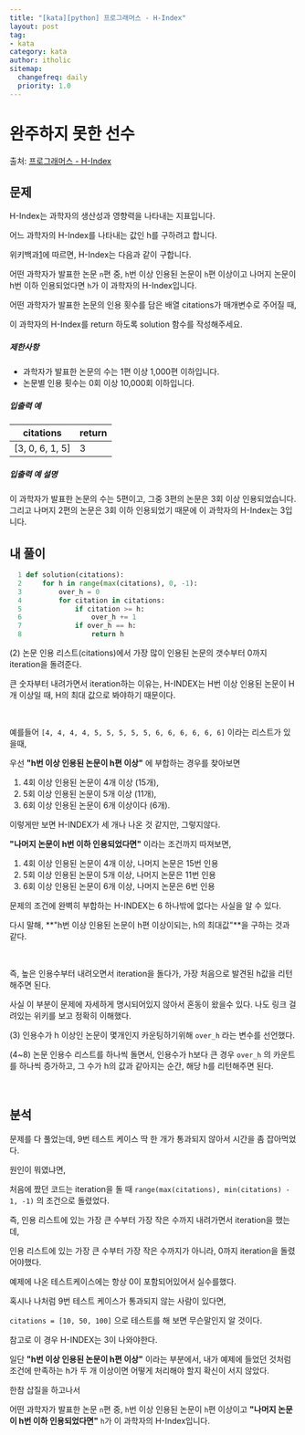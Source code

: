 ```yaml
---
title: "[kata][python] 프로그래머스 - H-Index"
layout: post
tag:
- kata
category: kata
author: itholic
sitemap:
  changefreq: daily
  priority: 1.0
---
```


# 완주하지 못한 선수

출처: <a href="https://programmers.co.kr/learn/courses/30/lessons/42747" target="_blank">프로그래머스 - H-Index</a>

## 문제

H-Index는 과학자의 생산성과 영향력을 나타내는 지표입니다.

어느 과학자의 H-Index를 나타내는 값인 h를 구하려고 합니다.

위키백과[1](https://programmers.co.kr/learn/courses/30/lessons/42747?language=python3#fn1)에 따르면, H-Index는 다음과 같이 구합니다.

어떤 과학자가 발표한 논문 `n`편 중, `h`번 이상 인용된 논문이 `h`편 이상이고 나머지 논문이 h번 이하 인용되었다면 `h`가 이 과학자의 H-Index입니다.

어떤 과학자가 발표한 논문의 인용 횟수를 담은 배열 citations가 매개변수로 주어질 때,

이 과학자의 H-Index를 return 하도록 solution 함수를 작성해주세요.

##### 제한사항

- 과학자가 발표한 논문의 수는 1편 이상 1,000편 이하입니다.
- 논문별 인용 횟수는 0회 이상 10,000회 이하입니다.

##### 입출력 예

| citations       | return |
| --------------- | ------ |
| [3, 0, 6, 1, 5] | 3      |

##### 입출력 예 설명

이 과학자가 발표한 논문의 수는 5편이고, 그중 3편의 논문은 3회 이상 인용되었습니다. 그리고 나머지 2편의 논문은 3회 이하 인용되었기 때문에 이 과학자의 H-Index는 3입니다.

## 내 풀이

```python
  1 def solution(citations):
  2     for h in range(max(citations), 0, -1):
  3         over_h = 0
  4         for citation in citations:
  5             if citation >= h:
  6                 over_h += 1
  7             if over_h == h:
  8                 return h
```

(2) 논문 인용 리스트(citations)에서 가장 많이 인용된 논문의 갯수부터 0까지 iteration을 돌려준다.

큰 숫자부터 내려가면서 iteration하는 이유는, H-INDEX는 H번 이상 인용된 논문이 H개 이상일 때, H의 최대 값으로 봐야하기 때문이다.

<br/>

예를들어 `[4, 4, 4, 4, 5, 5, 5, 5, 5, 6, 6, 6, 6, 6, 6]` 이라는 리스트가 있을때,

우선 **"h번 이상 인용된 논문이 h편 이상"** 에 부합하는 경우를 찾아보면

1. 4회 이상 인용된 논문이 4개 이상 (15개), 
2. 5회 이상 인용된 논문이 5개 이상 (11개),
3. 6회 이상 인용된 논문이 6개 이상이다 (6개).

이렇게만 보면 H-INDEX가 세 개나 나온 것 같지만, 그렇지않다.

**"나머지 논문이 h번 이하 인용되었다면"** 이라는 조건까지 따져보면,

1. 4회 이상 인용된 논문이 4개 이상, 나머지 논문은 15번 인용
2. 5회 이상 인용된 논문이 5개 이상, 나머지 논문은 11번 인용
3. 6회 이상 인용된 논문이 6개 이상, 나머지 논문은 6번 인용

문제의 조건에 완벽히 부합하는 H-INDEX는 6 하나밖에 없다는 사실을 알 수 있다.

다시 말해, **"h번 이상 인용된 논문이 h편 이상이되는, h의 최대값"**을 구하는 것과 같다.

<br/>

즉, 높은 인용수부터 내려오면서 iteration을 돌다가, 가장 처음으로 발견된 h값을 리턴해주면 된다.

사실 이 부분이 문제에 자세하게 명시되어있지 않아서 혼동이 왔을수 있다. 나도 링크 걸려있는 위키를 보고 정확히 이해했다.

(3) 인용수가 h 이상인 논문이 몇개인지 카운팅하기위해 `over_h` 라는 변수를 선언했다.

(4~8) 논문 인용수 리스트를 하나씩 돌면서, 인용수가 h보다 큰 경우 `over_h` 의 카운트를 하나씩 증가하고, 그 수가 h의 값과 같아지는 순간, 해당 h를 리턴해주면 된다.

<br/>



## 분석

문제를 다 풀었는데, 9번 테스트 케이스 딱 한 개가 통과되지 않아서 시간을 좀 잡아먹었다.

원인이 뭐였냐면,

처음에 짰던 코드는 iteration을 돌 때 `range(max(citations), min(citations) - 1, -1)` 의 조건으로 돌렸었다.

즉, 인용 리스트에 있는 가장 큰 수부터 가장 작은 수까지 내려가면서 iteration을 했는데,

인용 리스트에 있는 가장 큰 수부터 가장 작은 수까지가 아니라, 0까지 iteration을 돌렸어야했다.

예제에 나온 테스트케이스에는 항상 0이 포함되어있어서 실수를했다.

혹시나 나처럼 9번 테스트 케이스가 통과되지 않는 사람이 있다면,

 `citations = [10, 50, 100]` 으로 테스트를 해 보면 무슨말인지 알 것이다.

참고로 이 경우 H-INDEX는 3이 나와야한다.

일단 **"h번 이상 인용된 논문이 h편 이상"** 이라는 부분에서, 내가 예제에 들었던 것처럼 조건에 만족하는 h가 두 개 이상이면 어떻게 처리해야 할지 확신이 서지 않았다. 

한참 삽질을 하고나서

어떤 과학자가 발표한 논문 `n`편 중, `h`번 이상 인용된 논문이 `h`편 이상이고 **"나머지 논문이 h번 이하 인용되었다면"** `h`가 이 과학자의 H-Index입니다.
